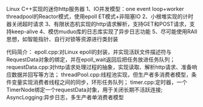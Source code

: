 
Linux C++实现的迷你http服务器
      1、IO并发模型：one event loop+worker threadpool的Reactor模式，使用epoll ET模式+非阻塞IO
      2、小根堆实现的计时器关闭超时请求
      3、有限状态机实现的http请求解析，支持GET和POST请求，支持keep-alive
      4、模仿muduo库的日志库实现了异步日志功能
      5、尽可能使用RAII思想，如智能指针、自行对锁等资源进行类封装


代码简介：
     epoll.cpp:对Linux epoll的封装，并实现活跃文件描述符与RequestData对象的绑定，并在epoll_wait返回后把任务放进任务队列；
     requestData.cpp:对http请求处理过程的抽象，实现读取、解析http请求、准备响应数据并回写等方法；
     threadPool.cpp:线程池实现，但生产者多消费者模型，条件变量实现消费者线程之间的同步，环形任务队列；
     timer.cpp:定时器，一个TimerNode绑定一个requestData对象，用于关闭长期不活跃连接;
     AsyncLogging:异步日志，多生产者单消费者模型



